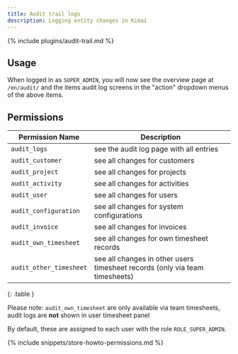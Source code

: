```yaml
---
title: Audit trail logs
description: Logging entity changes in Kimai 
---
```


{% include plugins/audit-trail.md %}

## Usage

When logged in as `SUPER_ADMIN`, you will now see the overview page at `/en/audit/` and the items audit log screens
in the "action" dropdown menus of the above items.

## Permissions

| Permission Name          | Description                                                                 |
|--------------------------|-----------------------------------------------------------------------------|
| `audit_logs`             | see the audit log page with all entries                                     |
| `audit_customer`         | see all changes for customers                                               |
| `audit_project`          | see all changes for projects                                                |
| `audit_activity`         | see all changes for activities                                              |
| `audit_user`             | see all changes for users                                                   |
| `audit_configuration`    | see all changes for system configurations                                   |
| `audit_invoice`          | see all changes for invoices                                                |
| `audit_own_timesheet`    | see all changes for own timesheet records                                   |
| `audit_other_timesheet`  | see all changes in other users timesheet records (only via team timesheets) |
{: .table }

Please note: `audit_own_timesheet` are only available via team timesheets, audit logs are **not** shown in user timesheet panel

By default, these are assigned to each user with the role `ROLE_SUPER_ADMIN`.

{% include snippets/store-howto-permissions.md %}
